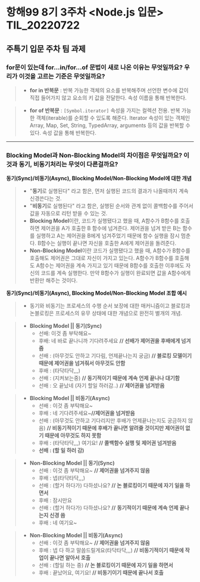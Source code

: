 # 항해99 8기 3주차 <Node.js 입문> TIL_20220722 #
## 주특기 입문 주차 팀 과제 ##
### for문이 있는데 for...in/for...of 문법이 새로 나온 이유는 무엇일까요? 우리가 이것을 고르는 기준은 무엇일까요? ###
>* **for in 반복문** : 반복 가능한 객체의 요소를 반복해주며 선언한 변수에 값이 직접 들어가지 않고 요소의 키 값을 전달한다. 속성 이름을 통해 반복한다.
    
>* **for of 반복문** : `[Symbol.iterator]` 속성을 가지는 컬렉션 전용. 반복 가능한 객체(iterable)를 순회할 수 있도록 해준다. Iterator 속성이 있는 객체인 Array, Map, Set, String, TypedArray, arguments 등의 값을 반복할 수 있다. 속성 값을 통해 반복한다.
---    
### Blocking Model과 Non-Blocking Model의 차이점은 무엇일까요? 이것과 동기, 비동기처리는 무엇이 다른걸까요? ###
**동기(Sync)/비동기(Async), Blocking Model/Non-Blocking Model에 대한 개념**
>* "**동기**로 실행된다" 라고 함은, 먼저 실행된 코드의 결과가 나올때까지 계속 신경쓴다는 것.
>* "**비동기**로 실행된다" 라고 함은, 실행된 순서와 관계 없이 콜백함수를 주어서 값을 자동으로 리턴 받을 수 있는 것.
>* **Blocking Model**이란, 코드가 실행됐다고 했을 때, A함수가 B함수를 호출하면 제어권을 A가 호출한 B 함수에 넘겨준다. 제어권을 넘겨 받은 B는 함수를 실행하고 A는 제어권을 B에게 넘겨주었기 때문에 함수 실행을 잠시 멈춘다. B함수는 실행이 끝나면 자신을 호출한 A에게 제어권을 돌려준다.
>* **Non-Blocking Model**이란 코드가 실행됐다고 했을 때, A함수가 B함수를 호출해도 제어권은 그대로 자신이 가지고 있는다. A함수가 B함수를 호출해도 A함수는 제어권을 계속 가지고 있기 때문에 B함수를 호출한 이후에도 자신의 코드를 계속 실행한다. 만약 B함수가 실행이 완료되면 값을 A함수에게 반환만 해주는 것이다.



**동기(Sync)/비동기(Async), Blocking Model/Non-Blocking Model 조합 예시**

>* 동기와 비동기는 프로세스의 수행 순서 보장에 대한 매커니즘이고 블로킹과 논블로킹은 프로세스의 유무 상태에 대한 개념으로 완전히 별개의 개념.

>* **Blocking Model || 동기(Sync)**
>    * 선배: 이것 좀 부탁해요~ 
>    * 후배: 네 바로 끝나니까 기다려주세요   **//  선배가 제어권을 후배에게 넘겨줌** 
>    * 선배 : (아무것도 안하고 기다림, 언제끝나는지 궁금) **// 블로킹 모델이기 때문에 제어권을 넘겨줘서 아무것도 안함**
>    * 후배 : (타닥타닥,,,)
>    * 선배 : (지켜보는중) **// 동기적이기 때문에 계속 언제 끝나나 대기함**
>    * 선배 : 오 끝났네 (자기 할일 하러감..) **// 제어권을 넘겨받음**

>* **Blocking Model || 비동기(Async)**
>    * 선배 : 이것 좀 부탁해요~
>    * 후배 : 네 기다려주세요~**//제어권을 넘겨받음**
>    * 선배 : (아무것도 안하고 기다리지만 후배가 언제끝나는지도 궁금하지 않음) **// 비동기적이기 때문에 후배가 끝나면 알려줄 것이지만 제어권이 없기 때문에 아무것도 하지 못함**
>    * 후배 : (타닥타닥,,,) 여기요! **// 콜백함수 실행 및 제어권 넘겨받음**
>    * **선배 : (할 일 하러 감)**

>* **Non-Blocking Model || 동기(Sync)**
>    * 선배 : 이것 좀 부탁해요~ **// 제어권을 넘겨주지 않음**
>    * 후배 : 넵(타닥타닥,,,) 
>    * 선배 : (할거 하다가) 다하셨나요?  **// 논 블로킹이기 때문에 자기 일을 하면서**
>    * 후배 : 잠시만요
>    * 선배 : (할거 하다가) 다하셨나요? **//** **동기적이기 때문에 계속 언제 끝나는지 신경 씀**
>    * 후배 : 네 여기요~ 

>* **Non-Blocking Model || 비동기(Async)**
>    * 선배 : 이것 좀 부탁해요~  **// 제어권을 넘겨주지 않음**
>    * 후배 : 넵 다 하고 말씀드릴게요(타닥타닥,,,) **// 비동기적이기 때문에 작업이 끝나면 알아서 호출**
>    * 선배 : (할일 하는 중) **// 논 블로킹이기 때문에 자기 일을 하면서**
>    * 후배 : 끝났어요, 여기요! **// 비동기이기 때문에 끝나서 호출**
